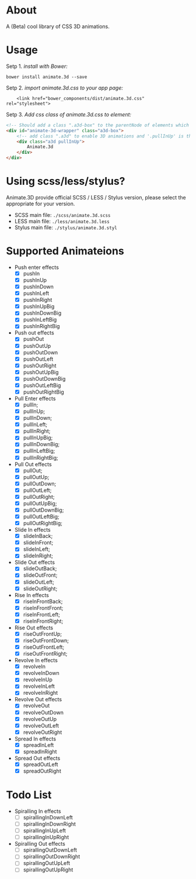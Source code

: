 # About
A (Beta) cool library of CSS 3D animations.

# Usage

Setp 1. _install with Bower:_
```shell
bower install animate.3d --save
```

Setp 2. _import animate.3d.css to your app page:_
```shell
    <link href="bower_components/dist/animate.3d.css" rel="stylesheet">
```

Setp 3. _Add css class of animate.3d.css to element:_
```html
<!-- Should add a class ".a3d-box" to the parentNode of elements which using 3D animations -->
<div id="animate-3d-wrapper" class="a3d-box">
    <!-- add class ".a3d" to enable 3D animations and '.pullInUp' is the animation type.    -->
    <div class="a3d pullInUp">
        Animate.3d
    </div>
</div>
```

# Using scss/less/stylus?
Animate.3D provide official SCSS / LESS / Stylus version, please select the appropriate for your version.

- SCSS main file: `./scss/animate.3d.scss`
- LESS main file: `./less/animate.3d.less`
- Stylus main file: `./stylus/animate.3d.styl`

# Supported Animateions

- Push enter effects
  - [x] pushIn
  - [x] pushInUp
  - [x] pushInDown
  - [x] pushInLeft
  - [x] pushInRight
  - [x] pushInUpBig
  - [x] pushInDownBig
  - [x] pushInLeftBig
  - [x] pushInRightBig

- Push out effects
  - [x] pushOut
  - [x] pushOutUp
  - [x] pushOutDown
  - [x] pushOutLeft
  - [x] pushOutRight
  - [x] pushOutUpBig
  - [x] pushOutDownBig
  - [x] pushOutLeftBig
  - [x] pushOutRightBig

- Pull Enter effects
  - [x] pullIn;
  - [x] pullInUp;
  - [x] pullInDown;
  - [x] pullInLeft;
  - [x] pullInRight;
  - [x] pullInUpBig;
  - [x] pullInDownBig;
  - [x] pullInLeftBig;
  - [x] pullInRightBig;

- Pull Out effects
  - [x] pullOut;
  - [x] pullOutUp;
  - [x] pullOutDown;
  - [x] pullOutLeft;
  - [x] pullOutRight;
  - [x] pullOutUpBig;
  - [x] pullOutDownBig;
  - [x] pullOutLeftBig;
  - [x] pullOutRightBig;

- Slide In effects
  - [x] slideInBack;
  - [x] slideInFront;
  - [x] slideInLeft;
  - [x] slideInRight;

- Slide Out effects
  - [x] slideOutBack;
  - [x] slideOutFront;
  - [x] slideOutLeft;
  - [x] slideOutRight;

- Rise In effects
  - [x] riseInFrontBack;
  - [x] riseInFrontFront;
  - [x] riseInFrontLeft;
  - [x] riseInFrontRight;

- Rise Out effects
  - [x] riseOutFrontUp;
  - [x] riseOutFrontDown;
  - [x] riseOutFrontLeft;
  - [x] riseOutFrontRight;

- Revolve In effects
  - [x] revolveIn
  - [x] revolveInDown
  - [x] revolveInUp
  - [x] revolveInLeft
  - [x] revolveInRight

- Revolve Out effects
  - [x] revolveOut
  - [x] revolveOutDown
  - [x] revolveOutUp
  - [x] revolveOutLeft
  - [x] revolveOutRight

- Spread In effects
  - [x] spreadInLeft
  - [x] spreadInRight

- Spread Out effects
  - [x] spreadOutLeft
  - [x] spreadOutRight

# Todo List

- Spiralling In effects
  - [ ] spirallingInDownLeft
  - [ ] spirallingInDownRight
  - [ ] spirallingInUpLeft
  - [ ] spirallingInUpRight

- Spiralling Out effects
  - [ ] spirallingOutDownLeft
  - [ ] spirallingOutDownRight
  - [ ] spirallingOutUpLeft
  - [ ] spirallingOutUpRight
